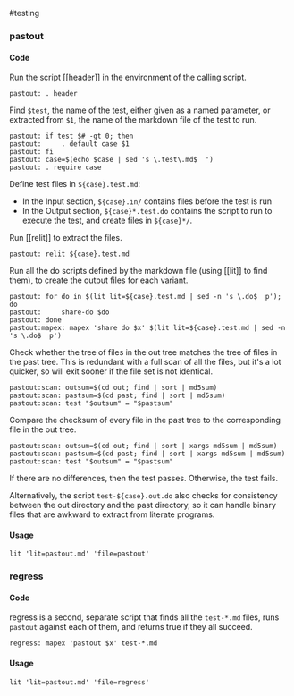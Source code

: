 #testing 

### pastout

#### Code

Run the script [[header]] in the environment of the calling script.

	pastout: . header

Find `$test`, the name of the test, either given as a named parameter, or extracted from `$1`, the name of the markdown file of the test to run.

	pastout: if test $# -gt 0; then
	pastout:     . default case $1
	pastout: fi
	pastout: case=$(echo $case | sed 's \.test\.md$  ')
	pastout: . require case

Define test files in `${case}.test.md`:
- In the Input section, `${case}.in/` contains files before the test is run
- In the Output section, `${case}*.test.do` contains the script to run to execute the test, and create files in `${case}*/`.

Run [[relit]] to extract the files.

	pastout: relit ${case}.test.md

Run all the do scripts defined by the markdown file (using [[lit]] to find them), to create the output files for each variant.

	pastout: for do in $(lit lit=${case}.test.md | sed -n 's \.do$  p'); do
	pastout:     share-do $do
	pastout: done
	pastout:mapex: mapex 'share do $x' $(lit lit=${case}.test.md | sed -n 's \.do$  p')

Check whether the tree of files in the out tree matches the tree of files in the past tree.  This is redundant with a full scan of all the files, but it's a lot quicker, so will exit sooner if the file set is not identical.

	pastout:scan: outsum=$(cd out; find | sort | md5sum)
	pastout:scan: pastsum=$(cd past; find | sort | md5sum)
	pastout:scan: test "$outsum" = "$pastsum"

Compare the checksum of every file in the past tree to the corresponding file in the out tree.

	pastout:scan: outsum=$(cd out; find | sort | xargs md5sum | md5sum)
	pastout:scan: pastsum=$(cd past; find | sort | xargs md5sum | md5sum)
	pastout:scan: test "$outsum" = "$pastsum"

If there are no differences, then the test passes.  Otherwise, the test fails.

Alternatively, the script `test-${case}.out.do` also checks for consistency between the out directory and the past directory, so it can handle binary files that are awkward to extract from literate programs.

#### Usage

	lit 'lit=pastout.md' 'file=pastout'

### regress

#### Code

regress is a second, separate script that finds all the `test-*.md` files, runs `pastout` against each of them, and returns true if they all succeed.

	regress: mapex 'pastout $x' test-*.md

#### Usage

	lit 'lit=pastout.md' 'file=regress'
